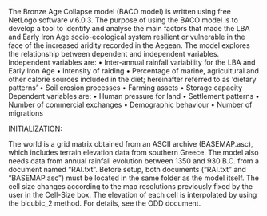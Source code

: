 The Bronze Age Collapse model (BACO model) is written using 
free NetLogo software v.6.0.3. The purpose of using the BACO model is to develop a tool to identify and analyse 
the main factors that made the LBA and Early Iron Age socio-ecological system resilient or vulnerable in the face of the increased aridity recorded in the Aegean. 
The model explores the relationship between dependent and independent variables. Independent variables are: • Inter-annual rainfall variability for the LBA and Early Iron Age 
• Intensity of raiding • Percentage of marine, agricultural and other calorie sources included in the diet; hereinafter referred to as ‘dietary patterns’ • Soil erosion processes • Farming assets 
• Storage capacity Dependent variables are: • Human pressure for land • Settlement patterns • Number of commercial exchanges • Demographic behaviour • Number of migrations

INITIALIZATION:

The world is a grid matrix obtained from an ASCII archive (BASEMAP.asc), which includes terrain elevation data from southern Greece. 
The model also needs data from annual rainfall evolution between 1350 and 930 B.C. from a document named “RAI.txt”. Before setup, both documents (“RAI.txt” and “BASEMAP.asc”) must be located in the same folder as the model itself. 
The cell size changes according to the map resolutions previously fixed by the user in the Cell-Size box. The elevation of each cell is interpolated by using the bicubic_2 method. For details, see the ODD document.
